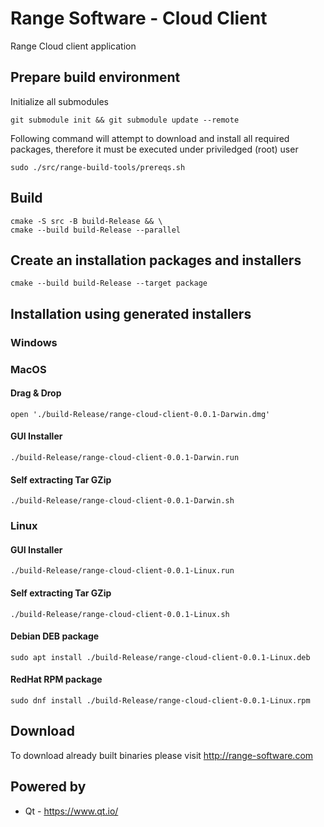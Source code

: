 # Range Software - Cloud Client
Range Cloud client application

## Prepare build environment
Initialize all submodules
```
git submodule init && git submodule update --remote
```
Following command will attempt to download and install all required packages, therefore it must be executed under priviledged (root) user
```
sudo ./src/range-build-tools/prereqs.sh
```
## Build
```
cmake -S src -B build-Release && \
cmake --build build-Release --parallel
```
## Create an installation packages and installers
```
cmake --build build-Release --target package
```
## Installation using generated installers
### Windows

### MacOS
#### Drag & Drop
```
open './build-Release/range-cloud-client-0.0.1-Darwin.dmg'
```
#### GUI Installer
```
./build-Release/range-cloud-client-0.0.1-Darwin.run
```
#### Self extracting Tar GZip
```
./build-Release/range-cloud-client-0.0.1-Darwin.sh
```
### Linux
#### GUI Installer
```
./build-Release/range-cloud-client-0.0.1-Linux.run
```
#### Self extracting Tar GZip
```
./build-Release/range-cloud-client-0.0.1-Linux.sh
```
#### Debian DEB package
```
sudo apt install ./build-Release/range-cloud-client-0.0.1-Linux.deb
```
#### RedHat RPM package
```
sudo dnf install ./build-Release/range-cloud-client-0.0.1-Linux.rpm
```

## Download
To download already built binaries please visit http://range-software.com

## Powered by

* Qt - https://www.qt.io/
